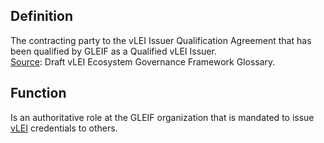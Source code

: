 ## Definition
The contracting party to the vLEI Issuer Qualification Agreement that has been qualified by GLEIF as a Qualified vLEI Issuer.  
[Source](https://www.gleif.org/vlei/introducing-the-vlei-ecosystem-governance-framework/2022-02-07_verifiable-lei-vlei-ecosystem-governance-framework-glossary-draft-publication_v0.9-draft.pdf): Draft vLEI Ecosystem Governance Framework Glossary.

## Function
Is an authoritative role at the GLEIF organization that is mandated to issue [vLEI](vLEI) credentials to others.